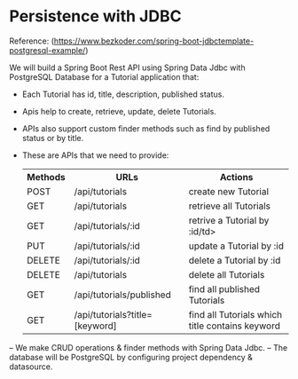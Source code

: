 # Persistence with JDBC

Reference: (https://www.bezkoder.com/spring-boot-jdbctemplate-postgresql-example/)

We will build a Spring Boot Rest API using Spring Data Jdbc with PostgreSQL Database for a Tutorial application that:

- Each Tutorial has id, title, description, published status.
- Apis help to create, retrieve, update, delete Tutorials.
- APIs also support custom finder methods such as find by published status or by title.
- These are APIs that we need to provide:

  <table>
      <tr><th>Methods</th><th>URLs</th><th>Actions</th></tr>
      <tr>
          <td>POST</td>
          <td>/api/tutorials</td>
          <td>create new Tutorial</td>
      </tr>
      <tr>
          <td>GET</td>
          <td>/api/tutorials</td>
          <td>retrieve all Tutorials</td>
      </tr>
      <tr>
          <td>GET</td>
          <td>/api/tutorials/:id</td>
          <td>retrive a Tutorial by :id/td>
      </tr>
      <tr>
          <td>PUT</td>
          <td>/api/tutorials/:id</td>
          <td>update a Tutorial by :id</td>
      </tr>
      <tr>
          <td>DELETE</td>
          <td>/api/tutorials/:id</td>
          <td>delete a Tutorial by :id</td>
      </tr>
      <tr>
          <td>DELETE</td>
          <td>/api/tutorials</td>
          <td>delete all Tutorials</td>
      </tr>
      <tr>
          <td>GET</td>
          <td>/api/tutorials/published</td>
          <td>find all published Tutorials</td>
      </tr>
      <tr>
          <td>GET</td>
          <td>/api/tutorials?title=[keyword]</td>
          <td>find all Tutorials which title contains keyword</td>
      </tr>
  </table>

– We make CRUD operations & finder methods with Spring Data Jdbc.
– The database will be PostgreSQL by configuring project dependency & datasource.

